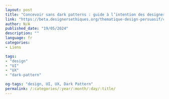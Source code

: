 ```yaml
---
layout: post
title: "Concevoir sans dark patterns : guide à l’intention des designers"
link: "https://beta.designersethiques.org/thematique-design-persuasif/concevoir-sans-dark-patterns"
author: N/A
published_date: "19/05/2024"
description: ""
language: fr
categories:
- Liens

tags:
- "design"
- "UI"
- "UX"
- "dark-pattern"

og-tags: "design, UI, UX, Dark Pattern"
permalink: /:categories/:year/:month/:day/:title/
---
```

